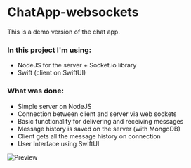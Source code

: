 # ChatApp-websockets
This is a demo version of the chat app.

### In this project I'm using:
- NodeJS for the server + Socket.io library
- Swift (client on SwiftUI)

### What was done:
- Simple server on NodeJS
- Connection between client and server via web sockets
- Basic functionality for delivering and receiving messages
- Message history is saved on the server (with MongoDB)
- Client gets all the message history on connection
- User Interface using SwiftUI

![Preview](https://media.giphy.com/media/oWoHfAliB7j1ZLaPBR/giphy.gif "Preview")

